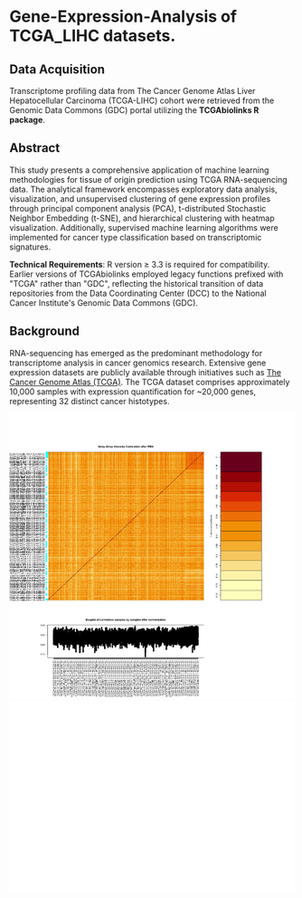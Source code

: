 # Gene-Expression-Analysis of TCGA_LIHC datasets.

## Data Acquisition
Transcriptome profiling data from The Cancer Genome Atlas Liver Hepatocellular Carcinoma (TCGA-LIHC) cohort were retrieved from the Genomic Data Commons (GDC) portal utilizing the **TCGAbiolinks R package**.

## Abstract
This study presents a comprehensive application of machine learning methodologies for tissue of origin prediction using TCGA RNA-sequencing data. The analytical framework encompasses exploratory data analysis, visualization, and unsupervised clustering of gene expression profiles through principal component analysis (PCA), t-distributed Stochastic Neighbor Embedding (t-SNE), and hierarchical clustering with heatmap visualization. Additionally, supervised machine learning algorithms were implemented for cancer type classification based on transcriptomic signatures.

**Technical Requirements**: R version ≥ 3.3 is required for compatibility. Earlier versions of TCGAbiolinks employed legacy functions prefixed with "TCGA" rather than "GDC", reflecting the historical transition of data repositories from the Data Coordinating Center (DCC) to the National Cancer Institute's Genomic Data Commons (GDC).

## Background
RNA-sequencing has emerged as the predominant methodology for transcriptome analysis in cancer genomics research. Extensive gene expression datasets are publicly available through initiatives such as [The Cancer Genome Atlas (TCGA)](https://www.cancer.gov/about-nci/organization/ccg/research/structural-genomics/tcga). The TCGA dataset comprises approximately 10,000 samples with expression quantification for ~20,000 genes, representing 32 distinct cancer histotypes.




![PreprocessingOutput](https://github.com/arunmhh/Gene-Expression-Analysis/blob/main/visuals/PreprocessingOutput.png?raw=true)
![res_pca](https://raw.githubusercontent.com/arunmhh/Gene-Expression-Analysis/e10136d44530b114a18ce87c715cc4f2d2f448ae/visuals/res_pca.svg)
